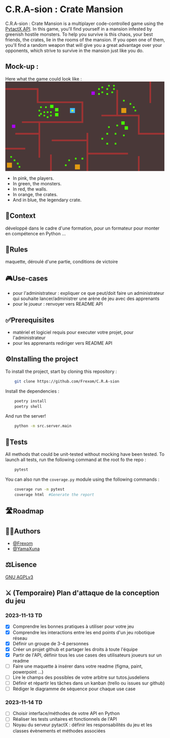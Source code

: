 # C.R.A-sion : Crate Mansion

C.R.A-sion : Crate Mansion is a multiplayer code-controlled game using the [PytactX API](https://jusdeliens.com/). In this game, you'll find yourself in a mansion infested by greenish hostile monsters. To help you survive is this chaos, your best friends, the crates, lie in the rooms of the mansion. If you open one of them, you'll find a random weapon that will give you a great advantage over your opponents, which strive to survive in the mansion just like you do.

## Mock-up :
Here what the game could look like :<br>
<img width="500" height="281" src="doc/maquette.png" align="center">

- In pink, the players.
- In green, the monsters.
- In red, the walls.
- In orange, the crates.
- And in blue, the legendary crate.

## 🎯Context
développé dans le cadre d'une formation, pour un formateur pour monter en compétence en Python ...
## 🎲Rules
maquette, déroulé d'une partie, conditions de victoire
## 🎮Use-cases
- pour l'administrateur : expliquer ce que peut/doit faire un administrateur qui souhaite lancer/administrer une arène de jeu avec des apprenants
- pour le joueur : renvoyer vers README API

## ✅Prerequisites
- matériel et logiciel requis pour executer votre projet, pour l'administrateur
- pour les apprenants rediriger vers README API

## ⚙️Installing the project

To install the project, start by cloning this repository :
```bash
    git clone https://github.com/Frexom/C.R.A-sion
```
Install the dependencies :
```bash
    poetry install
    poetry shell
```
And run the server!
```bash
    python -m src.server.main
```

## 🧪Tests
All methods that could be unit-tested without mocking have been tested.
To launch all tests, run the following command at the root fo the repo :
```bash
    pytest
```
You can also run the `coverage.py` module using the following commands :
```bash
    coverage run -m pytest
    coverage html  #Generate the report
```
## 🛣️Roadmap
## 🧑‍💻Authors
- [@Frexom](https://github.com/Frexom)
- [@YamaXuna](https://github.com/YamaXuna)

## ⚖️Lisence
[GNU AGPLv3](https://choosealicense.com/licenses/agpl-3.0/)


## ⚔️ (Temporaire) Plan d'attaque de la conception du jeu

### 2023-11-13 TD
- [x] Comprendre les bonnes pratiques à utiliser pour votre jeu
- [x] Comprendre les interactions entre les end points d'un jeu robotique réseau
- [x] Définir un groupe de 3-4 personnes
- [x] Créer un projet github et partager les droits à toute l'équipe
- [x] Partir de l'API, définir tous les use cases des utilisateurs joueurs sur un readme
- [ ] Faire une maquette à insérer dans votre readme (figma, paint, powerpoint ...)
- [ ] Lire le champs des possibles de votre arbitre sur tutos.jusdeliens
- [ ] Définir et répartir les tâches dans un kanban (trello ou issues sur github)
- [ ] Rédiger le diagramme de séquence pour chaque use case

### 2023-11-14 TD
- [ ] Choisir interface/méthodes de votre API en Python
- [ ] Réaliser les tests unitaires et fonctionnels de l'API
- [ ] Noyau du serveur pytactX : définir les responsabilités du jeu et les classes évènements et méthodes associées
